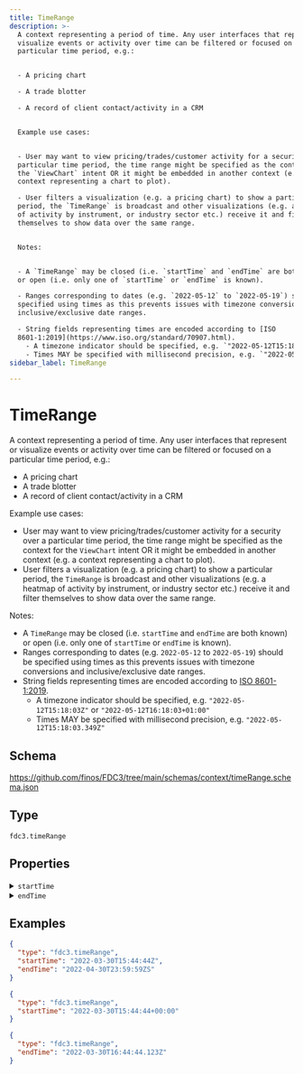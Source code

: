 ```yaml
---
title: TimeRange
description: >-
  A context representing a period of time. Any user interfaces that represent or
  visualize events or activity over time can be filtered or focused on a
  particular time period, e.g.:


  - A pricing chart

  - A trade blotter

  - A record of client contact/activity in a CRM


  Example use cases:


  - User may want to view pricing/trades/customer activity for a security over a
  particular time period, the time range might be specified as the context for
  the `ViewChart` intent OR it might be embedded in another context (e.g. a
  context representing a chart to plot).

  - User filters a visualization (e.g. a pricing chart) to show a particular
  period, the `TimeRange` is broadcast and other visualizations (e.g. a heatmap
  of activity by instrument, or industry sector etc.) receive it and filter
  themselves to show data over the same range.


  Notes:


  - A `TimeRange` may be closed (i.e. `startTime` and `endTime` are both known)
  or open (i.e. only one of `startTime` or `endTime` is known).

  - Ranges corresponding to dates (e.g. `2022-05-12` to `2022-05-19`) should be
  specified using times as this prevents issues with timezone conversions and
  inclusive/exclusive date ranges.

  - String fields representing times are encoded according to [ISO
  8601-1:2019](https://www.iso.org/standard/70907.html).
    - A timezone indicator should be specified, e.g. `"2022-05-12T15:18:03Z"` or `"2022-05-12T16:18:03+01:00"`
    - Times MAY be specified with millisecond precision, e.g. `"2022-05-12T15:18:03.349Z"`
sidebar_label: TimeRange

---
```


# TimeRange

A context representing a period of time. Any user interfaces that represent or visualize events or activity over time can be filtered or focused on a particular time period, e.g.:

- A pricing chart
- A trade blotter
- A record of client contact/activity in a CRM

Example use cases:

- User may want to view pricing/trades/customer activity for a security over a particular time period, the time range might be specified as the context for the `ViewChart` intent OR it might be embedded in another context (e.g. a context representing a chart to plot).
- User filters a visualization (e.g. a pricing chart) to show a particular period, the `TimeRange` is broadcast and other visualizations (e.g. a heatmap of activity by instrument, or industry sector etc.) receive it and filter themselves to show data over the same range.

Notes:

- A `TimeRange` may be closed (i.e. `startTime` and `endTime` are both known) or open (i.e. only one of `startTime` or `endTime` is known).
- Ranges corresponding to dates (e.g. `2022-05-12` to `2022-05-19`) should be specified using times as this prevents issues with timezone conversions and inclusive/exclusive date ranges.
- String fields representing times are encoded according to [ISO 8601-1:2019](https://www.iso.org/standard/70907.html).
  - A timezone indicator should be specified, e.g. `"2022-05-12T15:18:03Z"` or `"2022-05-12T16:18:03+01:00"`
  - Times MAY be specified with millisecond precision, e.g. `"2022-05-12T15:18:03.349Z"`

## Schema

<https://github.com/finos/FDC3/tree/main/schemas/context/timeRange.schema.json>

## Type

`fdc3.timeRange`

## Properties

<details>
  <summary><code>startTime</code></summary>

**type**: `string`

The start time of the range, encoded according to [ISO 8601-1:2019](https://www.iso.org/standard/70907.html) with a timezone indicator.

</details>

<details>
  <summary><code>endTime</code></summary>

**type**: `string`

The end time of the range, encoded according to [ISO 8601-1:2019](https://www.iso.org/standard/70907.html) with a timezone indicator.

</details>

## Examples

```json
{
  "type": "fdc3.timeRange",
  "startTime": "2022-03-30T15:44:44Z",
  "endTime": "2022-04-30T23:59:59ZS"
}
```

```json
{
  "type": "fdc3.timeRange",
  "startTime": "2022-03-30T15:44:44+00:00"
}
```

```json
{
  "type": "fdc3.timeRange",
  "endTime": "2022-03-30T16:44:44.123Z"
}
```

